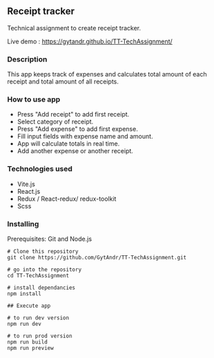 ## Receipt tracker

Technical assignment to create receipt tracker.

Live demo : https://gytandr.github.io/TT-TechAssignment/

### Description

This app keeps track of expenses and calculates total amount of each receipt and total amount of all receipts.

### How to use app

- Press "Add receipt" to add first receipt.
- Select category of receipt.
- Press "Add expense" to add first expense.
- Fill input fields with expense name and amount.
- App will calculate totals in real time.
- Add another expense or another receipt.

### Technologies used

- Vite.js
- React.js
- Redux / React-redux/ redux-toolkit
- Scss

### Installing

Prerequisites: Git and Node.js

```
# Clone this repository
git clone https://github.com/GytAndr/TT-TechAssignment.git

# go into the repository
cd TT-TechAssignment

# install dependancies
npm install

## Execute app

# to run dev version
npm run dev

# to run prod version
npm run build
npm run preview

```
